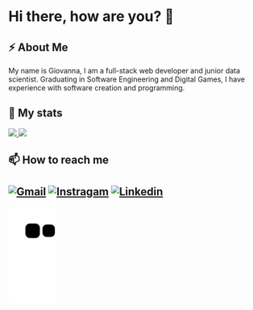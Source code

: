 # Hi there, how are you? 👋
## ⚡ About Me
My name is Giovanna, I am a full-stack web developer and junior data scientist. Graduating in Software Engineering and Digital Games, I have experience with software creation and programming.

## 🌱 My stats 
<p>
<a href="https://github.com/giovannabbottino">
  <img height="180em" src="https://github-readme-stats.vercel.app/api?username=giovannabbottino&show_icons=true&theme=dracula" />
  <img height="180em" src="https://github-readme-stats.vercel.app/api/top-langs/?username=giovannabbottino&layout=compact&theme=dracula" />
</a>
</p>

## 📫 How to reach me

[![Gmail](https://img.shields.io/badge/Gmail-D14836?style=for-the-badge&logo=gmail&logoColor=white)](https://instagram.com/giovannabbottino) [![Instragam](https://img.shields.io/badge/Instagram-E4405F?style=for-the-badge&logo=instagram&logoColor=white)](https://www.instagram.com/giovannabbottino/)  [![Linkedin](https://img.shields.io/badge/LinkedIn-0077B5?style=for-the-badge&logo=linkedin&logoColor=white)](https://www.linkedin.com/in/giovannabbottino/?locale=en_US)
---
![Snake animation](https://github.com/giovannabbottino/giovannabbottino/blob/output/github-contribution-grid-snake.svg)
